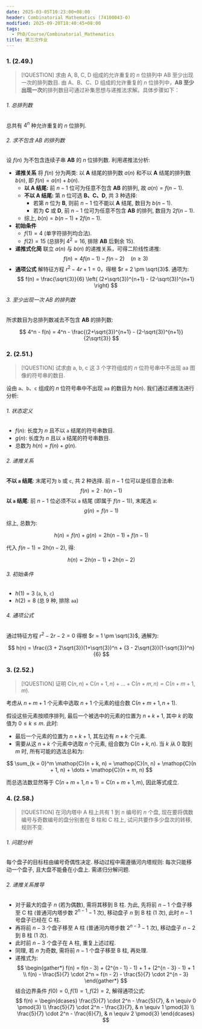 ```yaml
---
date: 2025-03-05T10:23:00+08:00
header: Combinatorial Mathematics (74100043-0)
modified: 2025-09-20T18:40:45+08:00
tags:
  - PhD/Course/Combinatorial_Mathematics
title: 第三次作业
---
```


### 1. (2.49.)

> [!QUESTION]
> 求由 A, B, C, D 组成的允许重复的 $n$ 位排列中 AB 至少出现一次的排列数目.
由 A、B、C、D 组成的允许重复的 $n$ 位排列中，**AB 至少出现一次**的排列数目可通过补集思想与递推法求解。具体步骤如下：

###### 1. 总排列数

总共有 $4^n$ 种允许重复的 $n$ 位排列.

###### 2. 求不包含 AB 的排列数

设 $f(n)$ 为不包含连续子串 **AB** 的 $n$ 位排列数. 利用递推法分析:

- **递推关系**
  将 $f(n)$ 分为两类: 以 **A** 结尾的排列数 $a(n)$ 和不以 **A** 结尾的排列数 $b(n)$, 即 $f(n) = a(n) + b(n)$.
	- **以 A 结尾:** 前 $n - 1$ 位可为任意不包含 **AB** 的排列, 故 $a(n) = f(n-1)$.
	- **不以 A 结尾:** 第 $n$ 位可选 **B、C、D**, 共 3 种选择:
		- 若第 $n$ 位为 **B**, 则前 $n - 1$ 位不能以 **A** 结尾, 数目为 $b(n - 1)$.
		- 若为 **C** 或 **D**, 前 $n - 1$ 位可为任意不包含 **AB** 的排列, 数目为 $2 f(n - 1)$.
	- 综上, $b(n) = b(n - 1) + 2 f(n - 1)$.
- **初始条件**
	- $f(1) = 4$ (单字符排列均合法).
	- $f(2) = 15$ (总排列 $4^2 = 16$, 排除 **AB** 后剩余 15).
- **递推式化简**
	  联立 $a(n)$ 与 $b(n)$ 的递推关系，可得二阶线性递推:
	  $$
f(n) = 4f(n-1) - f(n-2) \quad (n \geq 3)
$$
- **通项公式**
  解特征方程 $r^2 - 4r + 1 = 0$，得根 $r = 2 \pm \sqrt{3}$. 通项为:
  $$
f(n) = \frac{\sqrt{3}}{6} \left( (2+\sqrt{3})^{n+1} - (2-\sqrt{3})^{n+1} \right)
$$

###### 3. 至少出现一次 AB 的排列数

所求数目为总排列数减去不包含 **AB** 的排列数:

$$
4^n - f(n) = 4^n - \frac{(2+\sqrt{3})^{n+1} - (2-\sqrt{3})^{n+1}}{2\sqrt{3}}
$$

### 2. (2.51.)

> [!QUESTION]
> 试求由 a, b, c 这 3 个字符组成的 $n$ 位符号串中不出现 aa 图像的符号串的数目.

设由 `a`、`b`、`c` 组成的 $n$ 位符号串中不出现 `aa` 的数目为 $h(n)$. 我们通过递推法进行分析:

###### 1. 状态定义

- $f(n)$: 长度为 $n$ 且不以 `a` 结尾的符号串数目.
- $g(n)$: 长度为 $n$ 且以 `a` 结尾的符号串数目.
- 总数为 $h(n) = f(n) + g(n)$.

###### 2. 递推关系

**不以 `a` 结尾**: 末尾可为 `b` 或 `c`, 共 2 种选择. 前 $n - 1$ 位可以是任意合法串:
$$
f(n) = 2 \cdot h(n - 1)
$$
**以 `a` 结尾**: 前 $n - 1$ 位必须不以 `a` 结尾 (即属于 $f(n - 1)$), 末尾选 `a`:
$$
g(n) = f(n-1)
$$

综上, 总数为:

$$
h(n) = f(n) + g(n) = 2 h(n - 1) + f(n - 1)
$$ 

代入 $f(n - 1) = 2 h(n - 2)$, 得:

$$
h(n) = 2h(n-1) + 2 h(n - 2)
$$

###### 3. 初始条件

   - $h(1) = 3$ (`a`, `b`, `c`)
   - $h(2) = 8$ (总 9 种, 排除 `aa`)

###### 4. 通项公式

通过特征方程 $r^2 - 2 r - 2 = 0$ 得根 $r = 1 \pm \sqrt{3}$, 通解为:

$$
h(n) = \frac{(3 + 2\sqrt{3})(1+\sqrt{3})^n + (3 - 2\sqrt{3})(1-\sqrt{3})^n}{6}
$$

### 3. (2.52.)

> [!QUESTION]
> 证明 $\mathop{C}(n, n) + \mathop{C}(n + 1, n) + \dots + \mathop{C}(n + m, n) = \mathop{C}(n + m + 1, m)$.

考虑从 $n + m + 1$ 个元素中选取 $n + 1$ 个元素的组合数 $\mathop{C}(n + m + 1, n + 1)$.

假设这些元素按顺序排列, 最后一个被选中的元素的位置为 $n + k + 1$, 其中 $k$ 的取值为 $0 \leqslant k \leqslant m$. 此时:
- 最后一个元素的位置为 $n + k + 1$, 其左边有 $n + k$ 个元素.
- 需要从这 $n + k$ 个元素中选取 $n$ 个元素, 组合数为 $\mathop{C}(n + k, n)$.
当 $k$ 从 $0$ 取到 $m$ 时, 所有可能的选法总和为:

$$
\sum_{k = 0}^m \mathop{C}(n + k, n) = \mathop{C}(n, n) + \mathop{C}(n + 1, n) + \dots + \mathop{C}(n + m, n)
$$

而总选法数显然等于 $\mathop{C}(n + m + 1, n + 1) = \mathop{C}(n + m + 1, m)$, 因此等式成立.

### 4. (2.58.)

> [!QUESTION]
> 在河内塔中 A 柱上共有 1 到 $n$ 编号的 $n$ 个盘, 现在要将偶数编号与奇数编号的盘分别套在 B 柱和 C 柱上, 试问共要作多少盘次的转移, 规则不变.

###### 1. 问题分析

每个盘子的目标柱由编号奇偶性决定. 移动过程中需遵循河内塔规则: 每次只能移动一个盘子, 且大盘不能叠在小盘上. 需递归分解问题.

###### 2. 递推关系推导

- 对于最大的盘子 $n$ (若为偶数), 需将其移到 B 柱. 为此, 先将前 $n - 1$ 个盘子移至 C 柱 (普通河内塔步数 $2^{n - 1} - 1$ 次), 移动盘子 $n$ 到 B 柱 (1 次), 此时 $n - 1$ 号盘子已经在 C 柱.
- 再将前 $n - 3$ 个盘子移至 A 柱 (普通河内塔步数 $2^{n - 3} - 1$ 次), 移动盘子 $n - 2$ 到 B 柱 (1 次).
- 此时前 $n - 3$ 个盘子在 A 柱, 重复上述过程.
- 同理, 若 $n$ 为奇数, 需将前 $n - 1$ 个盘子移至 B 柱, 再处理.
- 递推式为:
$$
\begin{gather*}
  f(n) = f(n - 3) + (2^{n - 1} - 1) + 1 + (2^{n - 3} - 1) + 1 \\
  f(n) - \frac{5}{7} \cdot 2^n = f(n - 2) - \frac{5}{7} \cdot 2^{n - 3}
\end{gather*}
$$
结合边界条件 $f(0) = 0, f(1) = 1, f(2) = 2$, 解得通项公式:
$$
f(n) =
\begin{dcases}
  \frac{5}{7} \cdot 2^n - \frac{5}{7}, & n \equiv 0 \pmod{3} \\
  \frac{5}{7} \cdot 2^n - \frac{3}{7}, & n \equiv 1 \pmod{3} \\
  \frac{5}{7} \cdot 2^n - \frac{6}{7}, & n \equiv 2 \pmod{3}
\end{dcases}
$$

